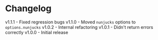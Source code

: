 
# Changelog

v1.1.1 - Fixed regression bugs
v1.1.0 - Moved `nunjucks` options to `options.nunjucks`
v1.0.2 - Internal refactoring
v1.0.1 - Didn't return errors correctly
v1.0.0 - Initial release
